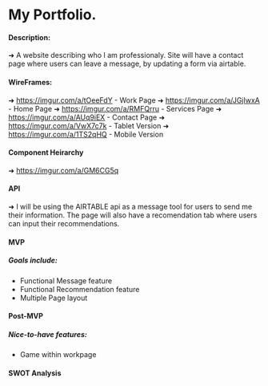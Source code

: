 # My Portfolio.

#### Description:
➜ A website describing who I am professionaly. Site will have a contact page where users can leave a message, by updating a form via airtable.

#### WireFrames:
➜ https://imgur.com/a/tOeeFdY - Work Page
➜ https://imgur.com/a/JGjIwxA - Home Page
➜ https://imgur.com/a/RMFQrru - Services Page
➜ https://imgur.com/a/AUq9iEX - Contact Page
➜ https://imgur.com/a/VwX7c7k - Tablet Version
➜ https://imgur.com/a/1TS2qHQ - Mobile Version

#### Component Heirarchy
➜ https://imgur.com/a/GM6CG5q

#### API 
➜ I will be using the AIRTABLE api as a message tool for users to send me their information. The page will also have a recomendation tab where users can input their recommendations.

#### MVP
##### Goals include:
- Functional Message feature
- Functional Recommendation feature
- Multiple Page layout

#### Post-MVP
##### Nice-to-have features:
- Game within workpage

#### SWOT Analysis